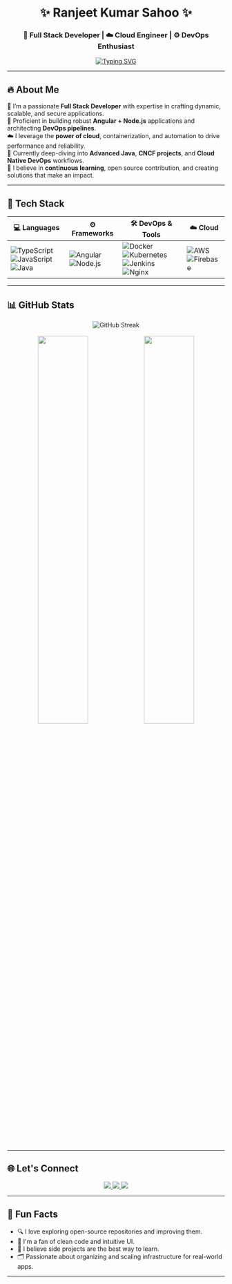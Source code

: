 <!-- README.md -->

<h1 align="center">✨ Ranjeet Kumar Sahoo ✨</h1>
<h3 align="center">🚀 Full Stack Developer | ☁️ Cloud Engineer | ⚙️ DevOps Enthusiast</h3>

<p align="center">
  <a href="https://github.com/ranjeetkumar">
    <img src="https://readme-typing-svg.herokuapp.com?font=Fira+Code&size=22&pause=1000&center=true&vCenter=true&width=600&height=60&lines=Hey+there!+I'm+Ranjeet+Kumar+Sahoo.;Full+Stack+Dev+%7C+Cloud+Native+Learner+%7C+Infra+Enthusiast;Scaling+Apps+%F0%9F%9A%80+Automating+Workflows+%F0%9F%94%A5+Loving+DevOps" alt="Typing SVG" />
  </a>
</p>

---

## 🔥 About Me

🌟 I’m a passionate **Full Stack Developer** with expertise in crafting dynamic, scalable, and secure applications.  
🧩 Proficient in building robust **Angular + Node.js** applications and architecting **DevOps pipelines**.  
☁️ I leverage the **power of cloud**, containerization, and automation to drive performance and reliability.  
🌱 Currently deep-diving into **Advanced Java**, **CNCF projects**, and **Cloud Native DevOps** workflows.  
🧠 I believe in **continuous learning**, open source contribution, and creating solutions that make an impact.

---

## 🚀 Tech Stack

<div align="center">
  
| 💻 Languages | ⚙️ Frameworks | 🛠️ DevOps & Tools | ☁️ Cloud |
|-------------|---------------|-------------------|----------|
| ![TypeScript](https://img.shields.io/badge/TypeScript-007ACC?style=for-the-badge&logo=typescript&logoColor=white) ![JavaScript](https://img.shields.io/badge/JavaScript-F7DF1E?style=for-the-badge&logo=javascript&logoColor=black) ![Java](https://img.shields.io/badge/Java-ED8B00?style=for-the-badge&logo=openjdk&logoColor=white) | ![Angular](https://img.shields.io/badge/Angular-DD0031?style=for-the-badge&logo=angular&logoColor=white) ![Node.js](https://img.shields.io/badge/Node.js-339933?style=for-the-badge&logo=node.js&logoColor=white) | ![Docker](https://img.shields.io/badge/Docker-2496ED?style=for-the-badge&logo=docker&logoColor=white) ![Kubernetes](https://img.shields.io/badge/Kubernetes-326CE5?style=for-the-badge&logo=kubernetes&logoColor=white) ![Jenkins](https://img.shields.io/badge/Jenkins-D24939?style=for-the-badge&logo=jenkins&logoColor=white) ![Nginx](https://img.shields.io/badge/Nginx-009639?style=for-the-badge&logo=nginx&logoColor=white) | ![AWS](https://img.shields.io/badge/AWS-232F3E?style=for-the-badge&logo=amazonaws&logoColor=white) ![Firebase](https://img.shields.io/badge/Firebase-FFCA28?style=for-the-badge&logo=firebase&logoColor=black) |
</div>

---

## 📊 GitHub Stats

<div align="center">
  <img src="https://github-readme-streak-stats.herokuapp.com/?user=ranjeetkumar&theme=tokyonight&hide_border=true" alt="GitHub Streak" />
  <br/><br/>
  <img src="https://github-readme-stats.vercel.app/api?username=ranjeetkumar&show_icons=true&theme=radical&hide_border=true&count_private=true" width="48%" />
  <img src="https://github-readme-stats.vercel.app/api/top-langs/?username=ranjeetkumar&layout=compact&theme=radical&hide_border=true" width="48%" />
</div>

---

## 🌐 Let's Connect

<p align="center">
  <a href="https://linkedin.com/in/your-link" target="_blank">
    <img src="https://img.shields.io/badge/LinkedIn-0077B5?style=for-the-badge&logo=linkedin&logoColor=white" />
  </a>
  <a href="mailto:youremail@example.com">
    <img src="https://img.shields.io/badge/Gmail-D14836?style=for-the-badge&logo=gmail&logoColor=white" />
  </a>
  <a href="https://github.com/ranjeetkumar">
    <img src="https://img.shields.io/badge/GitHub-100000?style=for-the-badge&logo=github&logoColor=white" />
  </a>
</p>

---

## 🧠 Fun Facts

- 🔍 I love exploring open-source repositories and improving them.
- 🎯 I'm a fan of clean code and intuitive UI.
- 🧪 I believe side projects are the best way to learn.
- 🗂️ Passionate about organizing and scaling infrastructure for real-world apps.

---

